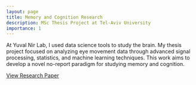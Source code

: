 ```yaml
---
layout: page
title: Memory and Cognition Research
description: MSc Thesis Project at Tel-Aviv University
importance: 1
---
```


At Yuval Nir Lab, I used data science tools to study the brain. My thesis project focused on analyzing eye movement data through advanced signal processing, statistics, and machine learning techniques. This work aims to develop a novel no-report paradigm for studying memory and cognition.

[View Research Paper](https://www.biorxiv.org/content/10.1101/2024.08.14.607869v1)